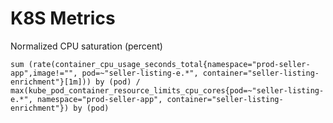 # K8S Metrics

Normalized CPU saturation (percent)

```
sum (rate(container_cpu_usage_seconds_total{namespace="prod-seller-app",image!="", pod=~"seller-listing-e.*", container="seller-listing-enrichment"}[1m])) by (pod) / max(kube_pod_container_resource_limits_cpu_cores{pod=~"seller-listing-e.*", namespace="prod-seller-app", container="seller-listing-enrichment"}) by (pod)
```
